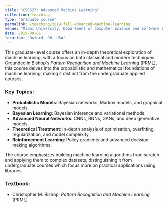 ```yaml
---
title: "CSE627: Advanced Machine Learning"
collection: teaching
type: "Graduate course"
permalink: /teaching/2019-fall-advanced-machine-learning
venue: "Miami University, Department of Computer Science and Software Engineering"
date: 2019-09-01
location: "Oxford, OH, USA"
---
```


This graduate-level course offers an in-depth theoretical exploration of machine learning, with a focus on both classical and modern techniques. Grounded in Bishop's *Pattern Recognition and Machine Learning* (PRML), this course delves into the probabilistic and mathematical foundations of machine learning, making it distinct from the undergraduate applied courses.

### Key Topics:
- **Probabilistic Models**: Bayesian networks, Markov models, and graphical models.
- **Bayesian Learning**: Bayesian inference and variational methods.
- **Advanced Neural Networks**: CNNs, RNNs, GANs, and deep generative models.
- **Theoretical Treatment**: In-depth analysis of optimization, overfitting, regularization, and model complexity.
- **Reinforcement Learning**: Policy gradients and advanced decision-making algorithms.

The course emphasizes building machine learning algorithms from scratch and applying them to complex datasets, distinguishing it from undergraduate courses which focus more on practical applications using libraries.

### Textbook:
- Christopher M. Bishop, *Pattern Recognition and Machine Learning* (PRML)
